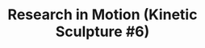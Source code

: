 ---
ee_id: '103'
site: '1'
type: '2'
url: 2011-010-research-in-motion-kinetic-sculpture-6
title: 'Research in Motion (Kinetic Sculpture #6)'
year: '2011'
display_year: '2011'
medium: Modified silver dancing stands
dims: ''
pitch: "​10 Dancing stands modded to run at the same speed."
ps: ''
live_url: ''
related: ''
youtube: ''
related_code: ''
imgs: research-in-motion-2011-10-install-database-SC.jpg
subheading: ''
download: ''
add_credit: ''
commission: 'Comissioned by Whitney Museum of American Art, New York, for Cory Arcangel:
  Pro Tools'
layout: things-i-made
---